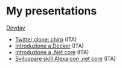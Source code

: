 # My presentations

[Devday](https://www.devday.it)

* [Twitter clone: chirp](devday/mongodb_chirp) (ITA)
* [Introduzione a Docker](devday/docker) (ITA)
* [Introduzione a .Net core](devday/dotnet_core) (ITA)
* [Sviluppare skill Alexa con .net core](devday/alexa) (ITA)

